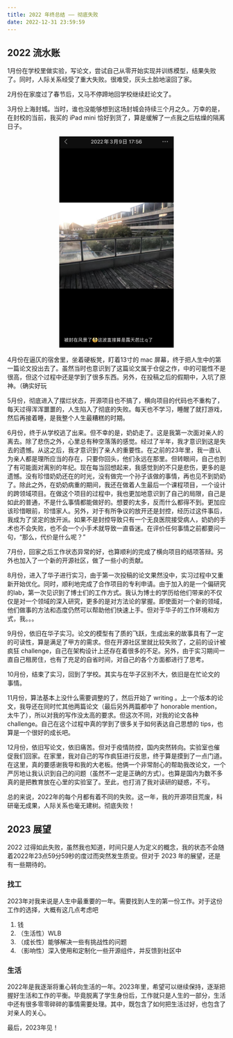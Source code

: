 ```yaml
---
title: 2022 年终总结 —— 彻底失败
date: 2022-12-31 23:59:59
---
```


## 2022 流水账

1月份在学校里做实验，写论文，尝试自己从零开始实现并训练模型，结果失败了。同时，人际关系经受了重大失败。很难受，灰头土脸地滚回了家。

2月份在家度过了春节后，又马不停蹄地回学校继续赶论文了。

3月份上海封城。当时，谁也没能够想到这场封城会持续三个月之久。万幸的是，在封校的当前，我买的 iPad mini 恰好到货了，算是缓解了一点我之后枯燥的隔离日子。
<p style="text-align: center">
<img title="" src="./lockdown.jpg" alt="" data-align="center" width="264">
</p>

4月份在逼仄的宿舍里，坐着硬板凳，盯着13寸的 mac 屏幕，终于把人生中的第一篇论文投出去了。虽然当时也意识到了这篇论文属于仓促之作，中的可能性不是很高，但这个过程中还是学到了很多东西。另外，在投稿之后的假期中，入坑了原神。（确实好玩

5月份，彻底进入了摆烂状态，开源项目也不搞了，横向项目的代码也不重构了，每天过得浑浑噩噩的，人生陷入了彻底的失败。每天也不学习，睡醒了就打游戏，然后再接着睡，是我整个人生最糟糕的时期。

6月份，终于从学校逃了出来。但不幸的是，奶奶走了。这是我第一次面对亲人的离去。除了悲伤之外，心里总有种空落落的感觉。经过了半年，我才意识到这是失去的遗憾。从这之后，我才意识到了亲人的重要性。在之前的23年里，我一直认为亲人都是理所应当的存在，只要你回头，他们永远在那里。但转眼间，自己也到了有可能面对离别的年纪。现在每当回想起来，我感觉到的不只是悲伤，更多的是遗憾。没有珍惜奶奶还在的时光，没有做完一个孙子该做的事情，再也见不到奶奶了。除此之外，在奶奶病重的期间，我还在做着人生最后一个课程项目，一个设计的跨领域项目。在做这个项目的过程中，我也更加地意识到了自己的局限，自己是如此的普通，不是什么事情都能做好的。想要的太多，反而什么都得不到。更加应该珍惜眼前，珍惜家人。另外，对于有所争议的放开还是封控，经历过这件事后，我成为了坚定的放开派。如果不是封控导致只有一个无良医院接受病人，奶奶的手术也不会失败，也不会一个小手术就导致一直昏迷。在评价任何事情之前都要问一句，“那么，代价是什么呢？”

7月份，回家之后工作状态异常的好，也算顺利的完成了横向项目的结项答辩。另外也加入了一个新的开源社区，做了一些小的贡献。

8月份，进入了华子进行实习，由于第一次投稿的论文果然没中，实习过程中又重新开始优化。同时，顺利地完成了合作项目的专利申请。由于加入的是一个偏研究的lab，第一次见识到了博士们的工作方式。我认为博士的学历给他们带来的不仅仅是对一个领域的深入研究，更多的是对方法论的掌握。即使面对一个新的领域，他们做事的方法和态度仍然可以帮助他们快速上手。但对于华子的工作环境和方式，我。。。

9月份，依旧在华子实习。论文的模型有了质的飞跃，生成出来的故事具有了一定的可读性，算是满足了甲方的需求。但在开源社区里就比较失败了，之前的设计被疯狂 challenge，自己在架构设计上还存在着很多的不足。另外，由于实习期间一直自己租房住，也有了充足的自省时间，对自己的各个方面都进行了思考。

10月份，结束了实习，回到了学校。其实与在华子区别不大，依旧是在忙论文的事情。

11月份，算法基本上没什么需要调整的了，然后开始了 writing 。上一个版本的论文，我导还在同时忙其他两篇论文（最后另外两篇都中了 honorable mention，太牛了），所以对我的写作没太高的要求。但这次不同，对我的论文各种 challenge。自己在这个过程中真的学到了很多关于如何表达自己思想的 tips，也算是一个很好的成长吧。

12月份，依旧写论文，依旧痛苦。但对于疫情防控，国内突然转向。实验室也催促我们回家。在家里，我对自己的写作疯狂进行反思，终于算是摸到了一点门道。在这里，真的要感谢我导和我的大老板。他俩一个非常耐心的帮助我改论文，一个严厉地让我认识到自己的问题（虽然不一定是正确的方式）。也算是国内为数不多真的是把教育放在心里的实验室了。至此，也打消了我对读研的疑惑，不亏。

总的来说，2022年的每个月都有着不同的失败。这一年，我的开源项目荒废，科研毫无成果，人际关系也毫无建树。彻底失败！

## 2023 展望

2022 过得如此失败，虽然我也知道，时间只是人为定义的概念，我的状态不会随着2022年23点59分59秒的度过而突然发生质变。但对于 2023 年的展望，还是有一些期待的。

### 找工

2023年对我来说是人生中最重要的一年。需要找到人生的第一份工作。对于这份工作的选择，大概有这几点考虑吧

1.  钱
2. （生活性）WLB
3. （成长性）能够解决一些有挑战性的问题
4. （影响性）深入使用和定制化一些开源组件，并反馈到社区中

### 生活

2022年是我逐渐将重心转向生活的一年。2023年里，希望可以继续保持，逐渐把握好生活和工作的平衡。毕竟脱离了学生身份后，工作就只是人生的一部分，生活中还有很多零零碎碎的事情需要处理。其中，既包含了如何把生活过好，也包含了对亲人的关心。

最后，2023年见！
